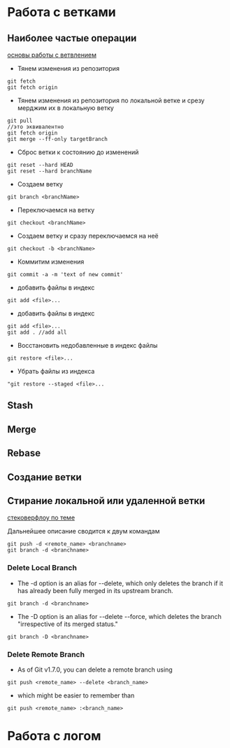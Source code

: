 # Работа с ветками

## Наиболее частые операции
[основы работы с ветвлением](https://git-scm.com/book/ru/v2/%D0%92%D0%B5%D1%82%D0%B2%D0%BB%D0%B5%D0%BD%D0%B8%D0%B5-%D0%B2-Git-%D0%9E%D1%81%D0%BD%D0%BE%D0%B2%D1%8B-%D0%B2%D0%B5%D1%82%D0%B2%D0%BB%D0%B5%D0%BD%D0%B8%D1%8F-%D0%B8-%D1%81%D0%BB%D0%B8%D1%8F%D0%BD%D0%B8%D1%8F)
- Тянем изменения из репозитория
````
git fetch
git fetch origin
````
- Тянем изменения из репозитория по локальной ветке и срезу мерджим их в локальную ветку
````
git pull
//это эквивалентно
git fetch origin
git merge --ff-only targetBranch
````
- Сброс ветки к состоянию до изменений
````
git reset --hard HEAD
git reset --hard branchName
````
- Создаем ветку
````
git branch <branchName>
````
- Переключаемся на ветку
````
git checkout <branchName>
````
- Создаем ветку и сразу переключаемся на неё
````
git checkout -b <branchName>
````
- Коммитим изменения
````
git commit -a -m 'text of new commit'
````
- добавить файлы в индекс
````
git add <file>...
````
- добавить файлы в индекс
````
git add <file>...
git add . //add all
````
- Восстановить недобавленные в индекс файлы
````
git restore <file>...
````
- Убрать файлы из индекса
````
"git restore --staged <file>...
````

## Stash


## Merge


## Rebase



## Создание ветки


## Стирание локальной или удаленной ветки

[стековерфлоу по теме](https://stackoverflow.com/questions/2003505/how-do-i-delete-a-git-branch-locally-and-remotely)

Дальнейшее описание сводится к двум командам
````
git push -d <remote_name> <branchname>
git branch -d <branchname>
````

### Delete Local Branch

 - The -d option is an alias for --delete, which only deletes the branch if it has already been fully merged in its upstream branch.
````
git branch -d <branchname>
````

- The -D option is an alias for --delete --force, which deletes the branch "irrespective of its merged status."
````
git branch -D <branchname>
````

### Delete Remote Branch


- As of Git v1.7.0, you can delete a remote branch using
````
git push <remote_name> --delete <branch_name>
````

- which might be easier to remember than
````
git push <remote_name> :<branch_name>
````

# Работа с логом